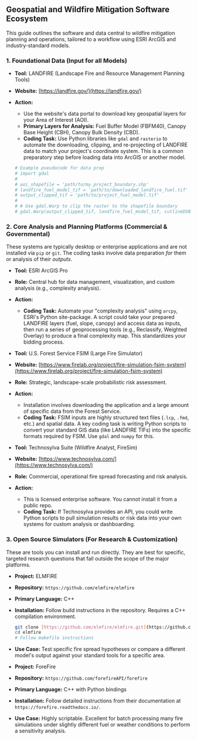 ## Geospatial and Wildfire Mitigation Software Ecosystem

This guide outlines the software and data central to wildfire mitigation planning and operations, tailored to a workflow using ESRI ArcGIS and industry-standard models.

### 1. Foundational Data (Input for all Models)

* **Tool:** LANDFIRE (Landscape Fire and Resource Management Planning Tools)
* **Website:** [https://landfire.gov/](https://landfire.gov/)
* **Action:**
    * Use the website's data portal to download key geospatial layers for your Area of Interest (AOI).
    * **Primary Layers for Analysis:** Fuel Buffer Model (FBFM40), Canopy Base Height (CBH), Canopy Bulk Density (CBD).
    * **Coding Task:** Use Python libraries like `gdal` and `rasterio` to automate the downloading, clipping, and re-projecting of LANDFIRE data to match your project's coordinate system. This is a common preparatory step before loading data into ArcGIS or another model.

    ```python
    # Example pseudocode for data prep
    # import gdal
    #
    # aoi_shapefile = 'path/to/my_project_boundary.shp'
    # landfire_fuel_model_tif = 'path/to/downloaded_landfire_fuel.tif'
    # output_clipped_tif = 'path/to/project_fuel_model.tif'
    #
    # # Use gdal.Warp to clip the raster to the shapefile boundary
    # gdal.Warp(output_clipped_tif, landfire_fuel_model_tif, cutlineDSName=aoi_shapefile, cropToCutline=True)
    ```

### 2. Core Analysis and Planning Platforms (Commercial & Governmental)

These systems are typically desktop or enterprise applications and are not installed via `pip` or `git`. The coding tasks involve data preparation *for* them or analysis of their *outputs*.

* **Tool:** ESRI ArcGIS Pro
* **Role:** Central hub for data management, visualization, and custom analysis (e.g., complexity analysis).
* **Action:**
    * **Coding Task:** Automate your "complexity analysis" using `arcpy`, ESRI's Python site-package. A script could take your prepared LANDFIRE layers (fuel, slope, canopy) and access data as inputs, then run a series of geoprocessing tools (e.g., Reclassify, Weighted Overlay) to produce a final complexity map. This standardizes your bidding process.

* **Tool:** U.S. Forest Service FSIM (Large Fire Simulator)
* **Website:** [https://www.firelab.org/project/fire-simulation-fsim-system](https://www.firelab.org/project/fire-simulation-fsim-system)
* **Role:** Strategic, landscape-scale probabilistic risk assessment.
* **Action:**
    * Installation involves downloading the application and a large amount of specific data from the Forest Service.
    * **Coding Task:** FSIM inputs are highly structured text files (`.lcp`, `.fmd`, etc.) and spatial data. A key coding task is writing Python scripts to convert your standard GIS data (like LANDFIRE TIFs) into the specific formats required by FSIM. Use `gdal` and `numpy` for this.

* **Tool:** Technosylva Suite (Wildfire Analyst, FireSim)
* **Website:** [https://www.technosylva.com/](https://www.technosylva.com/)
* **Role:** Commercial, operational fire spread forecasting and risk analysis.
* **Action:**
    * This is licensed enterprise software. You cannot install it from a public repo.
    * **Coding Task:** If Technosylva provides an API, you could write Python scripts to pull simulation results or risk data into your own systems for custom analysis or dashboarding.

### 3. Open Source Simulators (For Research & Customization)

These are tools you can install and run directly. They are best for specific, targeted research questions that fall outside the scope of the major platforms.

* **Project:** ELMFIRE
* **Repository:** `https://github.com/elmfire/elmfire`
* **Primary Language:** C++
* **Installation:** Follow build instructions in the repository. Requires a C++ compilation environment.
    ```bash
    git clone [https://github.com/elmfire/elmfire.git](https://github.com/elmfire/elmfire.git)
    cd elmfire
    # Follow makefile instructions
    ```
* **Use Case:** Test specific fire spread hypotheses or compare a different model's output against your standard tools for a specific area.

* **Project:** ForeFire
* **Repository:** `https://github.com/forefireAPI/forefire`
* **Primary Language:** C++ with Python bindings
* **Installation:** Follow detailed instructions from their documentation at `https://forefire.readthedocs.io/`.
* **Use Case:** Highly scriptable. Excellent for batch processing many fire simulations under slightly different fuel or weather conditions to perform a sensitivity analysis.
